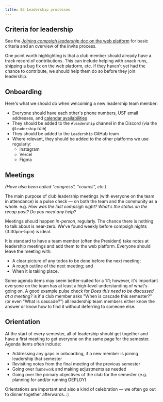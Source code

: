 ```yaml
---
title: 03 Leadership processes
---
```

## Criteria for leadership

See the [_Joining compsigh leadership_ doc on the web platform](https://compsigh.club/docs/leadership/joining) for basic criteria and an overview of the invite process.

One point worth highlighting is that a club member should already have a track record of contributions. This can include helping with snack runs, shipping a bug fix on the web platform, etc. If they haven't yet had the chance to contribute, we should help them do so before they join leadership.

## Onboarding

Here's what we should do when welcoming a new leadership team member:

- Everyone should have each other's phone numbers, USF email addresses, and [calendar availabilities](Sharing%20calendar%20availabilities.md)
- They should be added to the `#leadership` channel in the Discord (via the `@leadership` role)
- They should be added to the `Leadership` GitHub team
- Where relevant, they should be added to the other platforms we use regularly:
  - Instagram
  - Vercel
  - Figma

## Meetings

_(Have also been called "congress", "council", etc.)_

The main purpose of club leadership meetings (with everyone on the team in attendance) is a pulse check — on both the team and the community as a whole. e.g. _How was the last compsigh night?_ _What's the status on the recap post?_ _Do you need any help?_

Meetings should happen _in-person_, regularly. The chance there is nothing to talk about is near-zero. We've found weekly before compsigh nights (3:30pm–5pm) is ideal.

It is standard to have a team member (often the President) take notes at leadership meetings and add them to the web platform. Everyone should leave the meeting with:

- A clear picture of any todos to be done before the next meeting;
- A rough outline of the next meeting; and
- When it is taking place.

Some agenda items may seem better-suited for a 1:1; however, it's important everyone on the team has at least a high-level understanding of what's going on. A good example pulse check for _Does this need to be discussed at a meeting?_ is if a club member asks "When is cascade this semester?" (or even "What is cascade?") all leadership team members either know the answer or know how to find it without deferring to someone else.

## Orientation

At the start of every semester, all of leadership should get together and have a first meeting to get everyone on the same page for the semester. Agenda items often include:

- Addressing any gaps in onboarding, if a new member is joining leadership that semester
- Revisiting notes from the final meeting of the previous semester
- Going over <span style="font-family: Delko">framework</span> and making adjustments as needed
- Going over the primary objectives of the club for the semester (e.g. planning for and/or running DEPLOY)

Orientations are important and also a kind of celebration — we often go out to dinner together afterwards. :)
